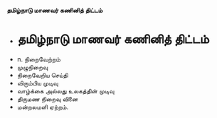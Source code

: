 **தமிழ்நாடு மாணவர் கணினித் திட்டம்**
- # தமிழ்நாடு மாணவர் கணினித் திட்டம்
- n. நிறைவேற்றம்
- முழுநிறைவு
- நிறைவேறிய செய்தி
- விரும்பிய முடிவு
- வாழ்க்கை அல்லது உலகத்தின் முடிவு
- திருமண நிறைவு வினை
- மன்றலமளி ஏற்றம்.

